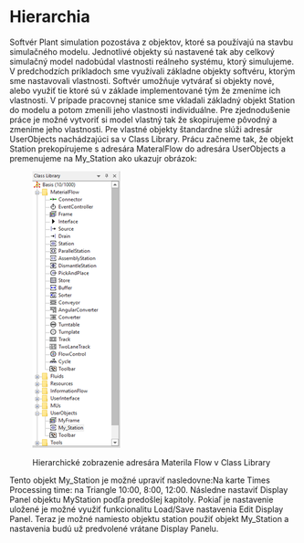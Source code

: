 # Hierarchia

Softvér Plant simulation pozostáva z objektov, ktoré sa používajú na stavbu simulačného modelu. Jednotlivé objekty sú nastavené tak aby celkový simulačný model nadobúdal vlastnosti reálneho systému, ktorý simulujeme. V predchodzích príkladoch sme využívali základne objekty softvéru, ktorým sme nastavovali vlastnosti. Softvér umožňuje vytvárať si objekty nové, alebo využiť tie ktoré sú v základe implementované tým že zmeníme ich vlastnosti. V prípade pracovnej stanice sme vkladali základný objekt Station do modelu a potom zmenili jeho vlastnosti individuálne. Pre zjednodušenie práce je možné vytvoriť si model vlastný tak že skopirujeme pôvodný a zmeníme jeho vlastnosti. Pre vlastné objekty štandardne slúži adresár UserObjects nachádzajúci sa v Class Library. Prácu začneme tak, že objekt Station prekopírujeme s adresára MateralFlow do adresára UserObjects a premenujeme na My\_Station ako ukazujr obrázok:

<figure><img src="../.gitbook/assets/class_libr.png" alt=""><figcaption><p>Hierarchické zobrazenie adresára Materila Flow v Class Library</p></figcaption></figure>

Tento objekt My\_Station je možné upraviť nasledovne:Na karte Times Processing time: na Triangle 10:00, 8:00, 12:00. Následne nastaviť Display Panel objektu MyStation podľa predošlej kapitoly. Pokiaľ je nastavenie uložené je možné využiť funkcionalitu Load/Save nastavenia Edit Display Panel. Teraz je možné namiesto objektu station použiť objekt My\_Station a nastavenia budú už predvolené vrátane Display Panelu.

